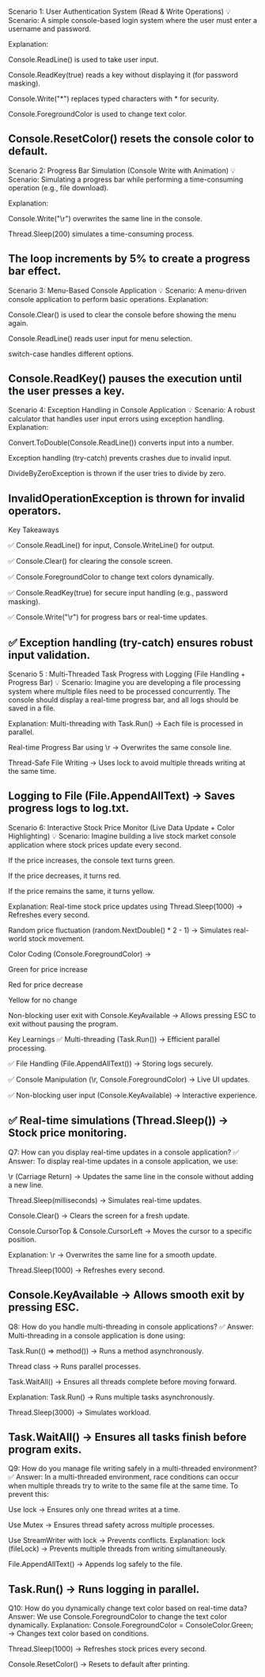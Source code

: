 Scenario 1: User Authentication System (Read & Write Operations)
💡 Scenario: A simple console-based login system where the user must enter a username and password.

Explanation:

Console.ReadLine() is used to take user input.

Console.ReadKey(true) reads a key without displaying it (for password masking).

Console.Write("*") replaces typed characters with * for security.

Console.ForegroundColor is used to change text color.

Console.ResetColor() resets the console color to default.
-----------------------------------------------------------------
Scenario 2: Progress Bar Simulation (Console Write with Animation)
💡 Scenario: Simulating a progress bar while performing a time-consuming operation (e.g., file download).

Explanation:

Console.Write("\r") overwrites the same line in the console.

Thread.Sleep(200) simulates a time-consuming process.

The loop increments by 5% to create a progress bar effect.
------------------------------------
Scenario 3: Menu-Based Console Application
💡 Scenario: A menu-driven console application to perform basic operations.
 Explanation:

Console.Clear() is used to clear the console before showing the menu again.

Console.ReadLine() reads user input for menu selection.

switch-case handles different options.

Console.ReadKey() pauses the execution until the user presses a key.
------------------------------------
Scenario 4: Exception Handling in Console Application
💡 Scenario: A robust calculator that handles user input errors using exception handling.
Explanation:

Convert.ToDouble(Console.ReadLine()) converts input into a number.

Exception handling (try-catch) prevents crashes due to invalid input.

DivideByZeroException is thrown if the user tries to divide by zero.

InvalidOperationException is thrown for invalid operators.
------------------------------------------------------
Key Takeaways

✅ Console.ReadLine() for input, Console.WriteLine() for output.

✅ Console.Clear() for clearing the console screen.

✅ Console.ForegroundColor to change text colors dynamically.

✅ Console.ReadKey(true) for secure input handling (e.g., password masking).

✅ Console.Write("\r") for progress bars or real-time updates.

✅ Exception handling (try-catch) ensures robust input validation.
----------------------
Scenario 5 : Multi-Threaded Task Progress with Logging (File Handling + Progress Bar)
💡 Scenario:
Imagine you are developing a file processing system where multiple files need to be processed concurrently. The console should display a real-time progress bar, and all logs should be saved in a file.

Explanation:
Multi-threading with Task.Run() → Each file is processed in parallel.

Real-time Progress Bar using \r → Overwrites the same console line.

Thread-Safe File Writing → Uses lock to avoid multiple threads writing at the same time.

Logging to File (File.AppendAllText) → Saves progress logs to log.txt.
-------------------------------------------------------------
Scenario 6: Interactive Stock Price Monitor (Live Data Update + Color Highlighting)
💡 Scenario:
Imagine building a live stock market console application where stock prices update every second.

If the price increases, the console text turns green.

If the price decreases, it turns red.

If the price remains the same, it turns yellow.

Explanation:
Real-time stock price updates using Thread.Sleep(1000) → Refreshes every second.

Random price fluctuation (random.NextDouble() * 2 - 1) → Simulates real-world stock movement.

Color Coding (Console.ForegroundColor) →

Green for price increase

Red for price decrease

Yellow for no change

Non-blocking user exit with Console.KeyAvailable → Allows pressing ESC to exit without pausing the program.

 Key Learnings
✅ Multi-threading (Task.Run()) → Efficient parallel processing.

✅ File Handling (File.AppendAllText()) → Storing logs securely.

✅ Console Manipulation (\r, Console.ForegroundColor) → Live UI updates.

✅ Non-blocking user input (Console.KeyAvailable) → Interactive experience.

✅ Real-time simulations (Thread.Sleep()) → Stock price monitoring.
---------------------------------------------------------------
Q7: How can you display real-time updates in a console application?
✅ Answer:
To display real-time updates in a console application, we use:

\r (Carriage Return) → Updates the same line in the console without adding a new line.

Thread.Sleep(milliseconds) → Simulates real-time updates.

Console.Clear() → Clears the screen for a fresh update.

Console.CursorTop & Console.CursorLeft → Moves the cursor to a specific position.

Explanation:
\r → Overwrites the same line for a smooth update.

Thread.Sleep(1000) → Refreshes every second.

Console.KeyAvailable → Allows smooth exit by pressing ESC.
--------------------------------------
Q8: How do you handle multi-threading in console applications?
✅ Answer:
Multi-threading in a console application is done using:

Task.Run(() => method()) → Runs a method asynchronously.

Thread class → Runs parallel processes.

Task.WaitAll() → Ensures all threads complete before moving forward.

Explanation:
Task.Run() → Runs multiple tasks asynchronously.

Thread.Sleep(3000) → Simulates workload.

Task.WaitAll() → Ensures all tasks finish before program exits.
-----------------------------------------------------------------
Q9: How do you manage file writing safely in a multi-threaded environment?
✅ Answer:
In a multi-threaded environment, race conditions can occur when multiple threads try to write to the same file at the same time. To prevent this:

Use lock → Ensures only one thread writes at a time.

Use Mutex → Ensures thread safety across multiple processes.

Use StreamWriter with lock → Prevents conflicts.
Explanation:
lock (fileLock) → Prevents multiple threads from writing simultaneously.

File.AppendAllText() → Appends log safely to the file.

Task.Run() → Runs logging in parallel.
----------------------------------------------------

Q10: How do you dynamically change text color based on real-time data?
Answer:
We use Console.ForegroundColor to change the text color dynamically.
 Explanation:
Console.ForegroundColor = ConsoleColor.Green; → Changes text color based on conditions.

Thread.Sleep(1000) → Refreshes stock prices every second.

Console.ResetColor() → Resets to default after printing.

